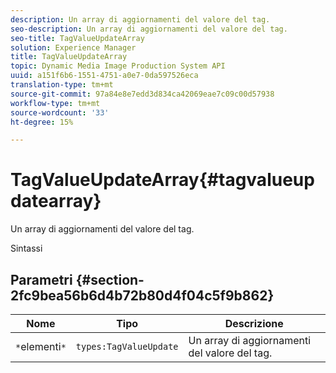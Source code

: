 ```yaml
---
description: Un array di aggiornamenti del valore del tag.
seo-description: Un array di aggiornamenti del valore del tag.
seo-title: TagValueUpdateArray
solution: Experience Manager
title: TagValueUpdateArray
topic: Dynamic Media Image Production System API
uuid: a151f6b6-1551-4751-a0e7-0da597526eca
translation-type: tm+mt
source-git-commit: 97a84e8e7edd3d834ca42069eae7c09c00d57938
workflow-type: tm+mt
source-wordcount: '33'
ht-degree: 15%

---
```



# TagValueUpdateArray{#tagvalueupdatearray}

Un array di aggiornamenti del valore del tag.

Sintassi

## Parametri {#section-2fc9bea56b6d4b72b80d4f04c5f9b862}

| Nome | Tipo | Descrizione |
|---|---|---|
| `*`elementi`*` | `types:TagValueUpdate` | Un array di aggiornamenti del valore del tag. |


